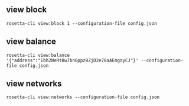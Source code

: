 ## view block
```shell script
rosetta-cli view:block 1 --configuration-file config.json
```

## view balance
```shell script
rosetta-cli view:balance '{"address":"Ebh2NeRtBw7bn6ppzBZjD2e78aAEmgzyCJ"}' --configuration-file config.json
```

## view networks
```shell script
rosetta-cli view:networks --configuration-file config.json
```